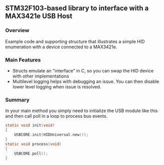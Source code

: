 ## STM32F103-based library to interface with a MAX3421e USB Host ##

### Overview ###

Example code and supporting structure that illustrates a simple HID enumeration with a device connected to a MAX3421e. 
### Main Features ###
- Structs emulate an "interface" in C, so you can swap the HID device with other implementations
- Multilevel logging helps with debugging an issue. You can then disable lower level logging when issue is resolved.


### Summary ###
In your main method you simply need to initialize the USB module like this and then call poll in a loop to process bus events.
```c
static void init(void)
{	
	USBCORE.init(HIDUniversal.new());
}
static void process(void)
{	
	USBCORE.poll();
}
```
